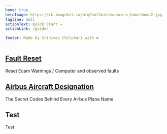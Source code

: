 ```yaml
---
home: true
heroImage: https://ik.imagekit.io/bfq9nml2mie/vuepress_home/home2.jpg
tagline: null
actionText: Quick Start →
actionLink: /guide/

footer: Made by Srinivas Chilukuri with ❤️
---
```


<div style="text-align: center">
  <Bit/>
</div>

<div class="features">
  <div class="feature">
    <h2 ><a href="./guide/using-vue">Fault Reset</a></h2>
    <p> Reset Ecam Warnings / Computer and observed faults</p>
  </div>
  <div class="feature">
    <h2><a href ="./guide/Aircraft-Models">Airbus Aircraft Designation</a></h2>
    <p>The Secret Codes Behind Every Airbus Plane Name</p>
  </div>
  <div class="feature">
    <h2>Test</h2>
    <p>Test</p>
  </div>
</div>
